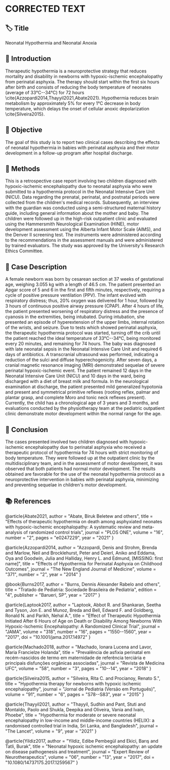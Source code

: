# CORRECTED TEXT

## 🏷️ Title
Neonatal Hypothermia and Neonatal Anoxia

## 📄 Introduction
Therapeutic hypothermia is a neuroprotective strategy that reduces mortality and disability in newborns with hypoxic-ischemic encephalopathy from perinatal asphyxia. The therapy should start within the first six hours after birth and consists of reducing the body temperature of neonates (average of 33°C--34°C) for 72 hours \cite{Azzopardi2014,Thayyil2021,Abate2021}. Hypothermia reduces brain metabolism by approximately 5% for every 1°C decrease in body temperature, which delays the onset of cellular anoxic depolarization \cite{Silveira2015}.

## 📄 Objective
The goal of this study is to report two clinical cases describing the effects of neonatal hypothermia in babies with perinatal asphyxia and their motor development in a follow-up program after hospital discharge.

## 📄 Methods
This is a retrospective case report involving two children diagnosed with hypoxic-ischemic encephalopathy due to neonatal asphyxia who were submitted to a hypothermia protocol in the Neonatal Intensive Care Unit (NICU). Data regarding the prenatal, perinatal, and postnatal periods were collected from the children's medical records. Subsequently, an interview with the guardian was conducted using a semi-structured maternal history guide, including general information about the mother and baby. The children were followed up in the high-risk outpatient clinic and evaluated using the Hammersmith Neurological Examination (HINE), motor development assessment using the Alberta Infant Motor Scale (AIMS), and the Denver II screening test. The instruments were administered according to the recommendations in the assessment manuals and were administered by trained evaluators. The study was approved by the University's Research Ethics Committee.

## 📄 Case Description
A female newborn was born by cesarean section at 37 weeks of gestational age, weighing 3.055 kg with a length of 46.5 cm. The patient presented an Apgar score of 5 and 6 in the first and fifth minutes, respectively, requiring a cycle of positive pressure ventilation (PPV). The infant evolved with respiratory distress; thus, 20% oxygen was delivered for 1 hour, followed by 3 hours of continuous positive airway pressure (CPAP). After 4 hours of life, the patient presented worsening of respiratory distress and the presence of cyanosis in the extremities, being intubated. During intubation, she presented an episode of hyperextension of the upper limbs, internal rotation of the wrists, and seizure. Due to tests which showed perinatal asphyxia, the therapeutic hypothermia protocol was started, turning off the crib until the patient reached the ideal temperature of 33°C--34°C, being monitored every 20 minutes, and remaining for 74 hours. The baby was diagnosed with late neonatal sepsis in the Neonatal Intensive Care Unit and required 6 days of antibiotics. A transcranial ultrasound was performed, indicating a reduction of the sulci and diffuse hyperechogenicity. After seven days, a cranial magnetic resonance imaging (MRI) demonstrated sequelae of severe perinatal hypoxic-ischemic event. The patient remained 12 days in the Neonatal Intensive Care Unit (NICU) and 10 days in the ward, being discharged with a diet of breast milk and formula. In the neurological examination at discharge, the patient presented mild generalized hypotonia and present and symmetrical primitive reflexes (rooting reflex, palmar and plantar grasp, and complete Moro and tonic neck reflexes present). Currently, the child has a chronological age of 3 years and 3 months, and evaluations conducted by the physiotherapy team at the pediatric outpatient clinic demonstrate motor development within the normal range for the age.

## 📄 Conclusion
The cases presented involved two children diagnosed with hypoxic-ischemic encephalopathy due to perinatal asphyxia who received a therapeutic protocol of hypothermia for 74 hours with strict monitoring of body temperature. They were followed up at the outpatient clinic by the multidisciplinary team, and in the assessment of motor development, it was observed that both patients had normal motor development. The results obtained are favorable for the use of the neonatal hypothermia protocol as a neuroprotective intervention in babies with perinatal asphyxia, minimizing and preventing sequelae in children's motor development.

## 📚 References
@article{Abate2021,
  author = "Abate, Biruk Beletew and others",
  title = "Effects of therapeutic hypothermia on death among asphyxiated neonates with hypoxic-ischemic encephalopathy: A systematic review and meta-analysis of randomized control trials",
  journal = "PLOS ONE",
  volume = "16",
  number = "2",
  pages = "e0247229",
  year = "2021"
}

@article{Azzopardi2014,
  author = "Azzopardi, Denis and Strohm, Brenda and Marlow, Neil and Brocklehurst, Peter and Deierl, Aniko and Eddama, Oya and Goodwin, Julia and Halliday, Henry L. and Edmund, [MISSING: first name]",
  title = "Effects of Hypothermia for Perinatal Asphyxia on Childhood Outcomes",
  journal = "The New England Journal of Medicine",
  volume = "371",
  number = "2",
  year = "2014"
}

@book{Burns2017,
  author = "Burns, Dennis Alexander Rabelo and others",
  title = "Tratado de Pediatria: Sociedade Brasileira de Pediatria",
  edition = "4",
  publisher = "Barueri, SP",
  year = "2017"
}

@article{Laptook2017,
  author = "Laptook, Abbot R. and Shankaran, Seetha and Tyson, Jon E. and Munoz, Breda and Bell, Edward F. and Goldberg, Ronald N. and Parikh, Nehal A.",
  title = "Effect of Therapeutic Hypothermia Initiated After 6 Hours of Age on Death or Disability Among Newborns With Hypoxic-Ischemic Encephalopathy: A Randomized Clinical Trial",
  journal = "JAMA",
  volume = "318",
  number = "16",
  pages = "1550--1560",
  year = "2017",
  doi = "10.1001/jama.2017.14972"
}

@article{Machado2018,
  author = "Machado, Ionara Lucena and Lavor, Maria Francielze Holanda",
  title = "Prevalência de asfixia perinatal em recém-nascidos de termo em maternidade de referência terciária e principais disfunções orgânicas associadas",
  journal = "Revista de Medicina UFC",
  volume = "58",
  number = "3",
  pages = "10--14",
  year = "2018"
}

@article{Silveira2015,
  author = "Silveira, Rita C. and Procianoy, Renato S.",
  title = "Hypothermia therapy for newborns with hypoxic ischemic encephalopathy",
  journal = "Jornal de Pediatria (Versão em Português)",
  volume = "91",
  number = "6",
  pages = "S78--S83",
  year = "2015"
}

@article{Thayyil2021,
  author = "Thayyil, Sudhin and Pant, Stuti and Montaldo, Paolo and Shukla, Deepika and Oliveira, Vania and Ivain, Phoebe",
  title = "Hypothermia for moderate or severe neonatal encephalopathy in low-income and middle-income countries (HELIX): a randomised controlled trial in India, Sri Lanka, and Bangladesh",
  journal = "The Lancet",
  volume = "9",
  year = "2021"
}

@article{Yildiz2017,
  author = "Yildiz, Edibe Pembegül and Ekici, Barış and Tatli, Burak",
  title = "Neonatal hypoxic ischemic encephalopathy: an update on disease pathogenesis and treatment",
  journal = "Expert Review of Neurotherapeutics",
  volume = "06",
  number = "13",
  year = "2017",
  doi = "10.1080/14737175.2017.1259567"
}